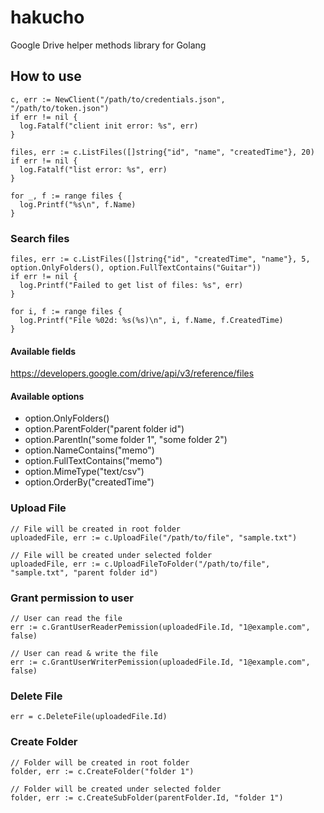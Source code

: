 # hakucho
Google Drive helper methods library for Golang

## How to use

```
c, err := NewClient("/path/to/credentials.json", "/path/to/token.json")
if err != nil {
  log.Fatalf("client init error: %s", err)
}

files, err := c.ListFiles([]string{"id", "name", "createdTime"}, 20)
if err != nil {
  log.Fatalf("list error: %s", err)
}

for _, f := range files {
  log.Printf("%s\n", f.Name)
}

```

### Search files

```
files, err := c.ListFiles([]string{"id", "createdTime", "name"}, 5, option.OnlyFolders(), option.FullTextContains("Guitar"))
if err != nil {
  log.Printf("Failed to get list of files: %s", err)
}

for i, f := range files {
  log.Printf("File %02d: %s(%s)\n", i, f.Name, f.CreatedTime)
}
```

#### Available fields
https://developers.google.com/drive/api/v3/reference/files

#### Available options
* option.OnlyFolders()
* option.ParentFolder("parent folder id")
* option.ParentIn("some folder 1", "some folder 2")
* option.NameContains("memo")
* option.FullTextContains("memo")
* option.MimeType("text/csv")
* option.OrderBy("createdTime")

### Upload File

```
// File will be created in root folder
uploadedFile, err := c.UploadFile("/path/to/file", "sample.txt")

// File will be created under selected folder
uploadedFile, err := c.UploadFileToFolder("/path/to/file", "sample.txt", "parent folder id")
```

### Grant permission to user

```
// User can read the file
err := c.GrantUserReaderPemission(uploadedFile.Id, "1@example.com", false)

// User can read & write the file
err := c.GrantUserWriterPemission(uploadedFile.Id, "1@example.com", false)
```

### Delete File

```
err = c.DeleteFile(uploadedFile.Id)
```

### Create Folder

```
// Folder will be created in root folder
folder, err := c.CreateFolder("folder 1")

// Folder will be created under selected folder
folder, err := c.CreateSubFolder(parentFolder.Id, "folder 1")
```
